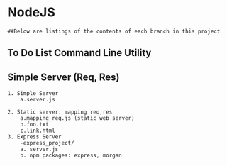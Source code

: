 
# NodeJS
	##Below are listings of the contents of each branch in this project

## To Do List Command Line Utility

## Simple Server (Req, Res)
	1. Simple Server
		a.server.js

	2. Static server: mapping req,res
		a.mapping_req.js (static web server)
		b.foo.txt
		c.link.html
	3. Express Server
		-express_project/
		a. server.js
		b. npm packages: express, morgan